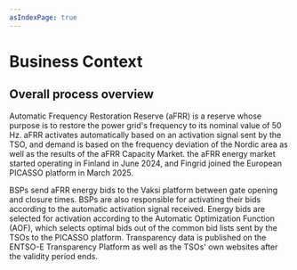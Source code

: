 ```yaml
---
asIndexPage: true
---
```

# Business Context
## Overall process overview
Automatic Frequency Restoration Reserve (aFRR) is a reserve whose purpose is to restore the power grid's frequency to its nominal value of 50 Hz. aFRR activates automatically based on an activation signal sent by the TSO, and demand is based on the frequency deviation of the Nordic area as well as the results of the aFRR Capacity Market. the aFRR energy market started operating in Finland in June 2024, and Fingrid joined the European PICASSO platform in March 2025.

BSPs send aFRR energy bids to the Vaksi platform between gate opening and closure times. BSPs are also responsible for activating their bids according to the automatic activation signal received. Energy bids are selected for activation according to the Automatic Optimization Function (AOF), which selects optimal bids out of the common bid lists sent by the TSOs to the PICASSO platform. Transparency data is published on the ENTSO-E Transparency Platform as well as the TSOs' own websites after the validity period ends.
